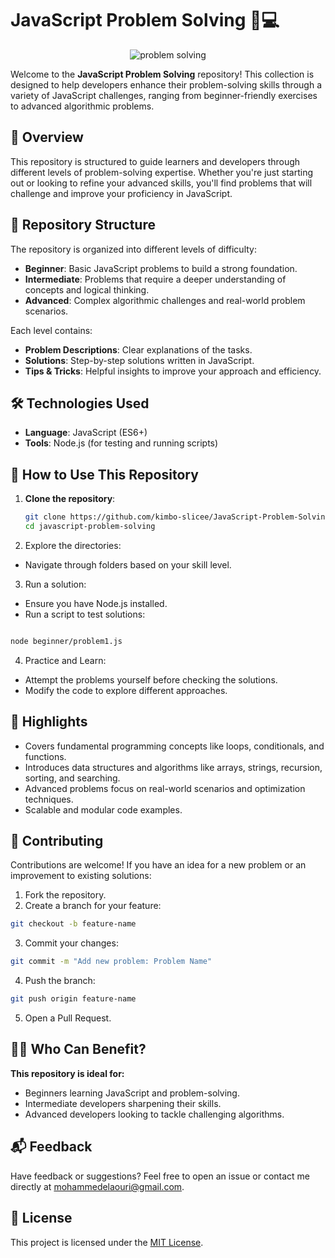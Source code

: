 # JavaScript Problem Solving 🧠💻

<div align="center">
<img src="https://miro.medium.com/v2/resize:fit:1400/1*KAYT-tRghYilBJnX8I3yFg.gif" alt="problem solving"/>
</div>

Welcome to the **JavaScript Problem Solving** repository! This collection is designed to help developers enhance their problem-solving skills through a variety of JavaScript challenges, ranging from beginner-friendly exercises to advanced algorithmic problems.

## 🚀 Overview

This repository is structured to guide learners and developers through different levels of problem-solving expertise. Whether you're just starting out or looking to refine your advanced skills, you'll find problems that will challenge and improve your proficiency in JavaScript.

## 📂 Repository Structure

The repository is organized into different levels of difficulty:

- **Beginner**: Basic JavaScript problems to build a strong foundation.
- **Intermediate**: Problems that require a deeper understanding of concepts and logical thinking.
- **Advanced**: Complex algorithmic challenges and real-world problem scenarios.

Each level contains:

- **Problem Descriptions**: Clear explanations of the tasks.
- **Solutions**: Step-by-step solutions written in JavaScript.
- **Tips & Tricks**: Helpful insights to improve your approach and efficiency.

## 🛠 Technologies Used

- **Language**: JavaScript (ES6+)
- **Tools**: Node.js (for testing and running scripts)

## 📖 How to Use This Repository

1. **Clone the repository**:
   ```bash
   git clone https://github.com/kimbo-slicee/JavaScript-Problem-Solving.git
   cd javascript-problem-solving
   ```
2. Explore the directories:
 - Navigate through folders based on your skill level.

3. Run a solution:
- Ensure you have Node.js installed.
- Run a script to test solutions:
```bash

node beginner/problem1.js

```
4. Practice and Learn:

- Attempt the problems yourself before checking the solutions.
- Modify the code to explore different approaches.
## 🌟 Highlights
- Covers fundamental programming concepts like loops, conditionals, and functions.
- Introduces data structures and algorithms like arrays, strings, recursion, sorting, and searching.
- Advanced problems focus on real-world scenarios and optimization techniques.
- Scalable and modular code examples.
## 🤝 Contributing
Contributions are welcome! If you have an idea for a new problem or an improvement to existing solutions:
1. Fork the repository.
2. Create a branch for your feature:
```bash 
git checkout -b feature-name
```
3. Commit your changes:
```bash
git commit -m "Add new problem: Problem Name"
```
4. Push the branch:
```bash
git push origin feature-name

```
5. Open a Pull Request.

## 🧑‍💻 Who Can Benefit?
**This repository is ideal for:**
- Beginners learning JavaScript and problem-solving.
- Intermediate developers sharpening their skills.
- Advanced developers looking to tackle challenging algorithms.
## 📬 Feedback
Have feedback or suggestions? Feel free to open an issue or contact me directly at mohammedelaouri@gmail.com.
## 📝 License
This project is licensed under the [MIT License](./LICENSE/LICENSE).



